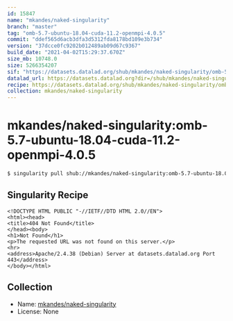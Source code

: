 ```yaml
---
id: 15847
name: "mkandes/naked-singularity"
branch: "master"
tag: "omb-5.7-ubuntu-18.04-cuda-11.2-openmpi-4.0.5"
commit: "ddef565d6acb3dfa3d5312fda8178bd109e3b734"
version: "37dcce0fc9202b012489ab09d67c9367"
build_date: "2021-04-02T15:29:37.670Z"
size_mb: 10748.0
size: 5266354207
sif: "https://datasets.datalad.org/shub/mkandes/naked-singularity/omb-5.7-ubuntu-18.04-cuda-11.2-openmpi-4.0.5/2021-04-02-ddef565d-37dcce0f/37dcce0fc9202b012489ab09d67c9367.sif"
datalad_url: https://datasets.datalad.org?dir=/shub/mkandes/naked-singularity/omb-5.7-ubuntu-18.04-cuda-11.2-openmpi-4.0.5/2021-04-02-ddef565d-37dcce0f/
recipe: https://datasets.datalad.org/shub/mkandes/naked-singularity/omb-5.7-ubuntu-18.04-cuda-11.2-openmpi-4.0.5/2021-04-02-ddef565d-37dcce0f/Singularity
collection: mkandes/naked-singularity
---
```


# mkandes/naked-singularity:omb-5.7-ubuntu-18.04-cuda-11.2-openmpi-4.0.5

```bash
$ singularity pull shub://mkandes/naked-singularity:omb-5.7-ubuntu-18.04-cuda-11.2-openmpi-4.0.5
```

## Singularity Recipe

```singularity
<!DOCTYPE HTML PUBLIC "-//IETF//DTD HTML 2.0//EN">
<html><head>
<title>404 Not Found</title>
</head><body>
<h1>Not Found</h1>
<p>The requested URL was not found on this server.</p>
<hr>
<address>Apache/2.4.38 (Debian) Server at datasets.datalad.org Port 443</address>
</body></html>
```

## Collection

 - Name: [mkandes/naked-singularity](https://github.com/mkandes/naked-singularity)
 - License: None

